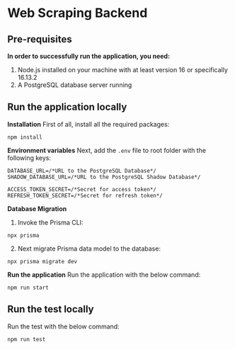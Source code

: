 # Web Scraping Backend

## Pre-requisites

**In order to successfully run the application, you need:**

1. Node.js installed on your machine with at least version 16 or specifically 16.13.2
2. A PostgreSQL database server running

## Run the application locally

**Installation**
First of all, install all the required packages:

```
npm install
```

**Environment variables**
Next, add the `.env` file to root folder with the following keys:

```shell
DATABASE_URL=/*URL to the PostgreSQL Database*/
SHADOW_DATABASE_URL=/*URL to the PostgreSQL Shadow Database*/

ACCESS_TOKEN_SECRET=/*Secret for access token*/
REFRESH_TOKEN_SECRET=/*Secret for refresh token*/
```

**Database Migration**

1. Invoke the Prisma CLI:

```
npx prisma
```

2. Next migrate Prisma data model to the database:

```
npx prisma migrate dev
```

**Run the application**
Run the application with the below command:

```
npm run start
```

## Run the test locally

Run the test with the below command:

```
npm run test
```
